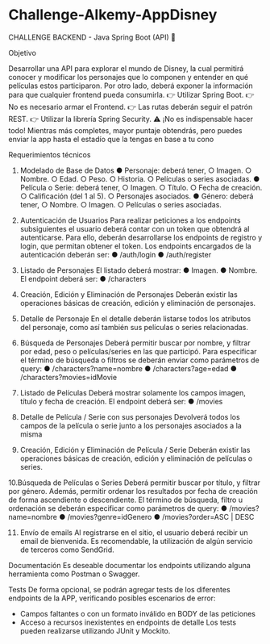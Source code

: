 # Challenge-Alkemy-AppDisney
CHALLENGE BACKEND - Java
Spring Boot (API) 🚀

Objetivo

Desarrollar una API para explorar el mundo de Disney, la cual permitirá conocer y modificar los
personajes que lo componen y entender en qué películas estos participaron. Por otro lado, deberá
exponer la información para que cualquier frontend pueda consumirla.
👉 Utilizar Spring Boot.
👉 No es necesario armar el Frontend.
👉 Las rutas deberán seguir el patrón REST.
👉 Utilizar la librería Spring Security.
⚠️ ¡No es indispensable hacer todo!
Mientras más completes, mayor puntaje obtendrás, pero puedes enviar la app hasta el estadío que la
tengas en base a tu cono

Requerimientos técnicos
1. Modelado de Base de Datos
  ● Personaje: deberá tener,
    ○ Imagen.
    ○ Nombre.
    ○ Edad.
    ○ Peso.
    ○ Historia.
    ○ Películas o series asociadas.
  ● Película o Serie: deberá tener,
    ○ Imagen.
    ○ Título.
    ○ Fecha de creación.
    ○ Calificación (del 1 al 5).
      ○ Personajes asociados.
  ● Género: deberá tener,
    ○ Nombre.
    ○ Imagen.
    ○ Películas o series asociadas.

2. Autenticación de Usuarios
  Para realizar peticiones a los endpoints subsiguientes el usuario deberá contar con un token que
  obtendrá al autenticarse. Para ello, deberán desarrollarse los endpoints de registro y login, que
  permitan obtener el token.
  Los endpoints encargados de la autenticación deberán ser:
    ● /auth/login
    ● /auth/register

3. Listado de Personajes
  El listado deberá mostrar:
    ● Imagen.
    ● Nombre.
  El endpoint deberá ser:
    ● /characters

4. Creación, Edición y Eliminación de Personajes
  Deberán existir las operaciones básicas de creación, edición y eliminación de personajes.

5. Detalle de Personaje
  En el detalle deberán listarse todos los atributos del personaje, como así también sus películas o
  series relacionadas.

6. Búsqueda de Personajes
  Deberá permitir buscar por nombre, y filtrar por edad, peso o películas/series en las que participó.
  Para especificar el término de búsqueda o filtros se deberán enviar como parámetros de query:
    ● /characters?name=nombre
    ● /characters?age=edad
    ● /characters?movies=idMovie

7. Listado de Películas
  Deberá mostrar solamente los campos imagen, título y fecha de creación.
    El endpoint deberá ser:
    ● /movies

8. Detalle de Película / Serie con sus personajes
  Devolverá todos los campos de la película o serie junto a los personajes asociados a la misma
  
9. Creación, Edición y Eliminación de Película / Serie
  Deberán existir las operaciones básicas de creación, edición y eliminación de películas o series.
  
10.Búsqueda de Películas o Series
  Deberá permitir buscar por título, y filtrar por género. Además, permitir ordenar los resultados por
  fecha de creación de forma ascendiente o descendiente.
  El término de búsqueda, filtro u ordenación se deberán especificar como parámetros de query:
    ● /movies?name=nombre
    ● /movies?genre=idGenero
    ● /movies?order=ASC | DESC

11. Envío de emails
  Al registrarse en el sitio, el usuario deberá recibir un email de bienvenida. Es recomendable, la
  utilización de algún servicio de terceros como SendGrid.

Documentación
  Es deseable documentar los endpoints utilizando alguna herramienta como Postman o
  Swagger.
  
Tests
  De forma opcional, se podrán agregar tests de los diferentes endpoints de la APP, verificando
  posibles escenarios de error:
  - Campos faltantes o con un formato inválido en BODY de las peticiones
  - Acceso a recursos inexistentes en endpoints de detalle
  Los tests pueden realizarse utilizando JUnit y Mockito.
